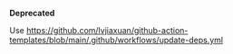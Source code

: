 **Deprecated**

Use https://github.com/lvjiaxuan/github-action-templates/blob/main/.github/workflows/update-deps.yml
